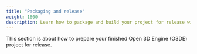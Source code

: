 ```yaml
---
title: "Packaging and release"
weight: 1600
description: Learn how to package and build your project for release with Open 3D Engine (O3DE)
---
```


This section is about how to prepare your finished Open 3D Engine (O3DE) project for release.

